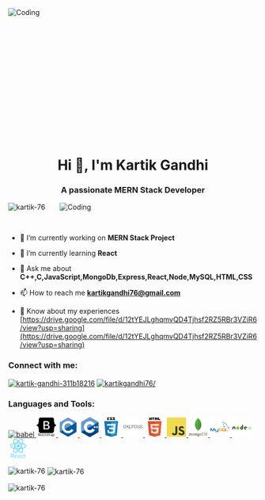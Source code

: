 
<img align="right" alt = "Coding" width="100%" height="300" src="https://i.pinimg.com/originals/b9/ab/f0/b9abf0a0feb3219f56a51448d8ffae2c.gif">
<h1 align="center">Hi 👋, I'm Kartik Gandhi</h1>
<h3 align="center">A passionate MERN Stack Developer</h3>
<img align="right" alt = "Coding" width="400" src="https://r7q6w9z6.rocketcdn.me/career/wp-content/uploads/2020/03/hello.gif">

<p align="left"> <img src="https://komarev.com/ghpvc/?username=kartik-76&label=Profile%20views&color=0e75b6&style=flat" alt="kartik-76" /> </p>

<p align="left"> <a href="https://twitter.com/" target="blank"><img src="https://img.shields.io/twitter/follow/?logo=twitter&style=for-the-badge" alt="" /></a> </p>

- 🔭 I’m currently working on **MERN Stack Project**

- 🌱 I’m currently learning **React**

- 💬 Ask me about **C++,C,JavaScript,MongoDb,Express,React,Node,MySQL,HTML,CSS**

- 📫 How to reach me **kartikgandhi76@gmail.com**

- 📄 Know about my experiences [https://drive.google.com/file/d/12tYEJLghqmvQD4Tjhsf2RZ5RBr3VZiR6/view?usp=sharing](https://drive.google.com/file/d/12tYEJLghqmvQD4Tjhsf2RZ5RBr3VZiR6/view?usp=sharing)

<h3 align="left">Connect with me:</h3>
<p align="left">
<a href="https://linkedin.com/in/kartik-gandhi-311b18216" target="blank"><img align="center" src="https://raw.githubusercontent.com/rahuldkjain/github-profile-readme-generator/master/src/images/icons/Social/linked-in-alt.svg" alt="kartik-gandhi-311b18216" height="30" width="40" /></a>
<a href="https://auth.geeksforgeeks.org/user/kartikgandhi76/" target="blank"><img align="center" src="https://raw.githubusercontent.com/rahuldkjain/github-profile-readme-generator/master/src/images/icons/Social/geeks-for-geeks.svg" alt="kartikgandhi76/" height="30" width="40" /></a>
</p>

<h3 align="left">Languages and Tools:</h3>
<p align="left"> <a href="https://babeljs.io/" target="_blank" rel="noreferrer"> <img src="https://www.vectorlogo.zone/logos/babeljs/babeljs-icon.svg" alt="babel" width="40" height="40"/> </a> <a href="https://getbootstrap.com" target="_blank" rel="noreferrer"> <img src="https://raw.githubusercontent.com/devicons/devicon/master/icons/bootstrap/bootstrap-plain-wordmark.svg" alt="bootstrap" width="40" height="40"/> </a> <a href="https://www.cprogramming.com/" target="_blank" rel="noreferrer"> <img src="https://raw.githubusercontent.com/devicons/devicon/master/icons/c/c-original.svg" alt="c" width="40" height="40"/> </a> <a href="https://www.w3schools.com/cpp/" target="_blank" rel="noreferrer"> <img src="https://raw.githubusercontent.com/devicons/devicon/master/icons/cplusplus/cplusplus-original.svg" alt="cplusplus" width="40" height="40"/> </a> <a href="https://www.w3schools.com/css/" target="_blank" rel="noreferrer"> <img src="https://raw.githubusercontent.com/devicons/devicon/master/icons/css3/css3-original-wordmark.svg" alt="css3" width="40" height="40"/> </a> <a href="https://expressjs.com" target="_blank" rel="noreferrer"> <img src="https://raw.githubusercontent.com/devicons/devicon/master/icons/express/express-original-wordmark.svg" alt="express" width="40" height="40"/> </a> <a href="https://www.w3.org/html/" target="_blank" rel="noreferrer"> <img src="https://raw.githubusercontent.com/devicons/devicon/master/icons/html5/html5-original-wordmark.svg" alt="html5" width="40" height="40"/> </a> <a href="https://developer.mozilla.org/en-US/docs/Web/JavaScript" target="_blank" rel="noreferrer"> <img src="https://raw.githubusercontent.com/devicons/devicon/master/icons/javascript/javascript-original.svg" alt="javascript" width="40" height="40"/> </a> <a href="https://www.mongodb.com/" target="_blank" rel="noreferrer"> <img src="https://raw.githubusercontent.com/devicons/devicon/master/icons/mongodb/mongodb-original-wordmark.svg" alt="mongodb" width="40" height="40"/> </a> <a href="https://www.mysql.com/" target="_blank" rel="noreferrer"> <img src="https://raw.githubusercontent.com/devicons/devicon/master/icons/mysql/mysql-original-wordmark.svg" alt="mysql" width="40" height="40"/> </a> <a href="https://nodejs.org" target="_blank" rel="noreferrer"> <img src="https://raw.githubusercontent.com/devicons/devicon/master/icons/nodejs/nodejs-original-wordmark.svg" alt="nodejs" width="40" height="40"/> </a> <a href="https://reactjs.org/" target="_blank" rel="noreferrer"> <img src="https://raw.githubusercontent.com/devicons/devicon/master/icons/react/react-original-wordmark.svg" alt="react" width="40" height="40"/> </a> </p>

<p><img align="left" src="https://github-readme-stats.vercel.app/api/top-langs?username=kartik-76&show_icons=true&locale=en&layout=compact" alt="kartik-76" /></p>

<p>&nbsp;<img align="center" src="https://github-readme-stats.vercel.app/api?username=kartik-76&show_icons=true&locale=en" alt="kartik-76" /></p>

<p><img align="center" src="https://github-readme-streak-stats.herokuapp.com/?user=kartik-76&" alt="kartik-76" /></p>
